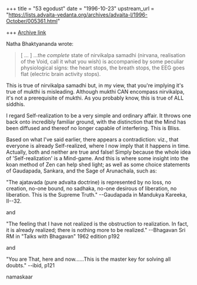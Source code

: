 +++
title = "53 egodust"
date = "1996-10-23"
upstream_url = "https://lists.advaita-vedanta.org/archives/advaita-l/1996-October/005361.html"

+++
[Archive link](https://lists.advaita-vedanta.org/archives/advaita-l/1996-October/005361.html)

Natha Bhaktyananda wrote:
> [ ... ] ...the *complete* state of nirvikalpa samadhi (nirvana,
> realisation of the Void, call it what you wish) is accompanied by some
> peculiar physiological signs: the heart stops, the breath stops, the
> EEG goes flat (electric brain activity stops).

This is true of nirvikalpa samadhi but, in my view, that you're implying
it's true of mukthi is misleading.  Although mukthi CAN encompass nirvikalpa,
it's not a prerequisite of mukthi.  As you probably know, this is true of ALL
siddhis.

I regard Self-realization to be a very simple and ordinary affair.  It
throws one back onto incredibly familiar ground, with the distinction that
the Mind has been diffused and thereof no longer capable of interfering.
This is Bliss.

Based on what I've said earlier, there appears a contradiction: viz.,
that everyone is already Self-realized, where I now imply that it
happens in time.  Actually, both and neither are true and false!  Simply
because the whole idea of 'Self-realization' is a Mind-game.  And this
is where some insight into the koan method of Zen can help shed light;
as well as some choice statements of Gaudapada, Sankara, and the Sage of
Arunachala, such as:

"The ajatavada (pure advaita doctrine) is represented by no loss, no
creation, no-one bound, no sadhaka, no-one desirous of liberation, no
liberation.  This is the Supreme Truth." --Gaudapada in Mandukya Kareeka,
II--32.

and

"The feeling that I have not realized is the obstruction to realization.
In fact, it is already realized; there is nothing more to be realized."
--Bhagavan Sri RM in "Talks with Bhagavan" 1962 edition p192

and

"You are That, here and now......This is the master key for solving all
doubts." --ibid, p121

namaskaar

